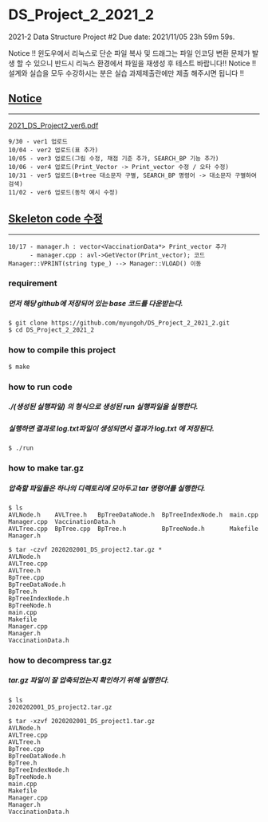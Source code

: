 # DS_Project_2_2021_2
2021-2 Data Structure Project #2
Due date: 2021/11/05 23h 59m 59s.

Notice !! 윈도우에서 리눅스로 단순 파일 복사 및 드래그는 파일 인코딩 변환 문제가 발생 할 수 있으니
반드시 리눅스 환경에서 파일을 재생성 후 테스트 바랍니다!!
Notice !! 설계와 실습을 모두 수강하시는 분은 실습 과제제출란에만 제출 해주시면 됩니다 !!

## <u>**Notice**</u>
--------------------------
[2021_DS_Project2_ver6.pdf](https://github.com/myungoh/DS_Project_2_2021_2/files/7457649/2021_DS_Project2_ver6.pdf)

```
9/30 - ver1 업로드
10/04 - ver2 업로드(표 추가)
10/05 - ver3 업로드(그림 수정, 채점 기준 추가, SEARCH_BP 기능 추가)
10/06 - ver4 업로드(Print_Vector -> Print_vector 수정 / 오타 수정)
10/31 - ver5 업로드(B+tree 대소문자 구별, SEARCH_BP 명령어 -> 대소문자 구별하여 검색)
11/02 - ver6 업로드(동작 예시 수정)
```

## <u>**Skeleton code 수정**</u>
--------------------------
```
10/17 - manager.h : vector<VaccinationData*> Print_vector 추가
      - manager.cpp : avl->GetVector(Print_vector); 코드 Manager::VPRINT(string type_) --> Manager::VLOAD() 이동

```

### requirement
##### 먼저 해당 github에 저장되어 있는 base 코드를 다운받는다.
```
$ git clone https://github.com/myungoh/DS_Project_2_2021_2.git
$ cd DS_Project_2_2021_2
```

### how to compile this project
```
$ make
```

### how to run code
##### ./(생성된 실행파일) 의 형식으로 생성된 run 실행파일을 실행한다.
##### 실행하면 결과로 log.txt파일이 생성되면서 결과가 log.txt 에 저장된다. 
```
$ ./run
```

### how to make tar.gz
##### 압축할 파일들은 하나의 디렉토리에 모아두고 tar 명령어를 실행한다.
```
$ ls
AVLNode.h    AVLTree.h   BpTreeDataNode.h  BpTreeIndexNode.h  main.cpp  Manager.cpp  VaccinationData.h
AVLTree.cpp  BpTree.cpp  BpTree.h          BpTreeNode.h       Makefile  Manager.h

$ tar -czvf 2020202001_DS_project2.tar.gz *
AVLNode.h
AVLTree.cpp
AVLTree.h
BpTree.cpp
BpTreeDataNode.h
BpTree.h
BpTreeIndexNode.h
BpTreeNode.h
main.cpp
Makefile
Manager.cpp
Manager.h
VaccinationData.h
```

### how to decompress tar.gz
##### tar.gz 파일이 잘 압축되었는지 확인하기 위해 실행한다.
```
$ ls
2020202001_DS_project2.tar.gz

$ tar -xzvf 2020202001_DS_project1.tar.gz
AVLNode.h
AVLTree.cpp
AVLTree.h
BpTree.cpp
BpTreeDataNode.h
BpTree.h
BpTreeIndexNode.h
BpTreeNode.h
main.cpp
Makefile
Manager.cpp
Manager.h
VaccinationData.h
```



